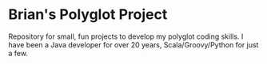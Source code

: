 # Brian's Polyglot Project
Repository for small, fun projects to develop my polyglot coding skills. I have been a Java developer for over 20 years, Scala/Groovy/Python for just a few.
